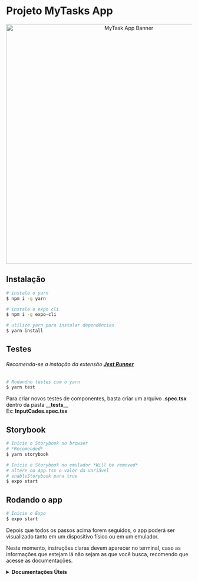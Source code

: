 # Projeto MyTasks App
<p align="center">
  <a href="https://inforgeneses.com.br/" target="blank">
    <img src="https://i.imgur.com/ZrJIyr8.png" width="650" alt="MyTask App Banner" />
  </a>
</p>

## Instalação

```bash
# instale o yarn
$ npm i -g yarn

# instale o expo cli
$ npm i -g expo-cli

# utilize yarn para instalar dependências
$ yarn install
```

## Testes

###### Recomenda-se a instação da extensão **[Jest Runner](https://marketplace.visualstudio.com/items?itemName=firsttris.vscode-jest-runner)**

```bash
# Rodandno testes com o yarn
$ yarn test
```

<p>Para criar novos testes de componentes, basta criar um arquivo <strong>.spec.tsx</strong> dentro da pasta <strong>__tests__</strong> <br>Ex: <strong>InputCades.spec.tsx</strong></p>

## Storybook

```bash
# Inicie o Storybook no browser
# *Recomended*
$ yarn storybook

# Inicie o Storybook no emulador *Will be removed*
# altere no App.tsx o valor da variável
# enableStorybook para true
$ expo start
```

## Rodando o app

```bash
# Inicie o Expo
$ expo start
```

<p>Depois que todos os passos acima forem seguidos, o app poderá ser visualizado
tanto em um dispositivo físico ou em um emulador.</p>
<p>Neste momento, instruções claras devem aparecer no terminal, caso
as informações que estejam lá não sejam as que você busca, recomendo que acesse as documentações.</p>
<details>
  <summary><strong>Documentações Úteis</strong></summary>

- **v45.x** ([Expo](https://docs.expo.dev/))
- **v0.x** ([React Native](https://reactnative.dev/docs/getting-started))
- **v5.x** ([Styled Components](https://styled-components.com/docs))
- **v6.x** ([StoryBook](https://storybook.js.org/tutorials/intro-to-storybook/react-native/en/get-started/))
- **v2.x** ([Modalize](https://jeremybarbet.github.io/react-native-modalize/#/))

</details>
